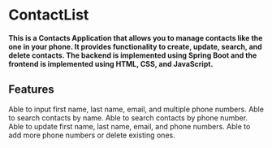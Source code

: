# ContactList
#### This is a Contacts Application that allows you to manage contacts like the one in your phone. It provides functionality to create, update, search, and delete contacts. The backend is implemented using Spring Boot and the frontend is implemented using HTML, CSS, and JavaScript.
## Features
Able to input first name, last name, email, and multiple phone numbers.
Able to search contacts by name.
Able to search contacts by phone number.
Able to update first name, last name, email, and phone numbers.
Able to add more phone numbers or delete existing ones.
